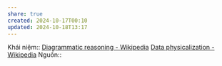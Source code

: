 ```yaml
---
share: true
created: 2024-10-17T00:10
updated: 2024-10-18T13:17
---
```

Khái niệm:: 
[Diagrammatic reasoning - Wikipedia](https://en.wikipedia.org/wiki/Diagrammatic_reasoning)
[Data physicalization - Wikipedia](https://en.wikipedia.org/wiki/Data_physicalization)
Nguồn:: 